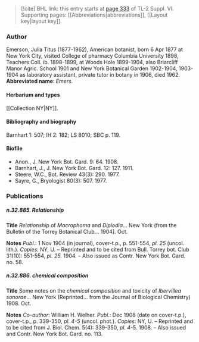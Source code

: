 > [!cite] BHL link: this entry starts at [page 333](https://www.biodiversitylibrary.org/page/33260321) of TL-2 Suppl. VI.
> Supporting pages: [[Abbreviations|abbreviations]], [[Layout key|layout key]].

### Author

Emerson, Julia Titus (1877-1962), American botanist, born 6 Apr 1877 at New York City, visited College of pharmacy Columbia University 1898, Teachers Coll. ib. 1898-1899, at Woods Hole 1899-1904, also Briarcliff Manor Agric. School 1901 and New York Botanical Garden 1902-1904, 1903-1904 as laboratory assistant, private tutor in botany in 1906, died 1962. 
**Abbreviated name**: *Emers.*

#### Herbarium and types

[[Collection NY|NY]].

#### Bibliography and biography

Barnhart 1: 507; IH 2: 182; LS 8010; SBC p. 119.

#### Biofile

- Anon., J. New York Bot. Gard. 9: 64. 1908.
- Barnhart, J., J. New York Bot. Gard. 12: 127. 1911.
- Steere, W.C., Bot. Review 43(3): 290. 1977.
- Sayre, G., Bryologist 80(3): 507. 1977.

### Publications

##### n.32.885. Relationship

**Title**
*Relationship* of *Macrophoma* and *Diplodia*... New York (from the Bulletin of the Torrey Botanical Club... 1904\]. Oct.

**Notes**
*Publ*.: 1 Nov 1904 (in journal), cover-t.p., p. 551-554, *pl. 25* (uncol. lith.). *Copies*: NY, U. – Reprinted and to be cited from Bull. Torrey bot. Club 31(10): 551-554, *pl. 25.* 1904. – Also issued as Contr. New York Bot. Gard. no. 58.

##### n.32.886. chemical composition

**Title**
Some notes on the *chemical composition* and toxicity of *Ibervillea sonorae*... New York (Reprinted... from the Journal of Biological Chemistry) 1908. Oct.

**Notes**
*Co-author*: William H. Welher.
*Publ*.: Dec 1908 (date on cover-t.p.), cover-t.p., p. 339-350, *pl. 4-5* (uncol. phot.). *Copies*: NY, U. – Reprinted and to be cited from J. Biol. Chem. 5(4): 339-350, *pl. 4*-5. 1908. – Also issued and Contr. New York Bot. Gard. no. 113.

